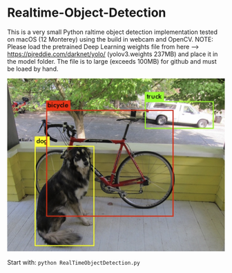 # Realtime-Object-Detection

This is a very small Python raltime object detection implementation tested on macOS (12 Monterey) using the build in webcam and OpenCV. NOTE: Please load the pretrained Deep Learning weights file from here --> https://pjreddie.com/darknet/yolo/ (yolov3.weights 237MB) and place it in the model folder. The file is to large (exceeds 100MB) for github and must be loaed by hand.

![alt text](demo.png)

Start with: `python RealTimeObjectDetection.py`
